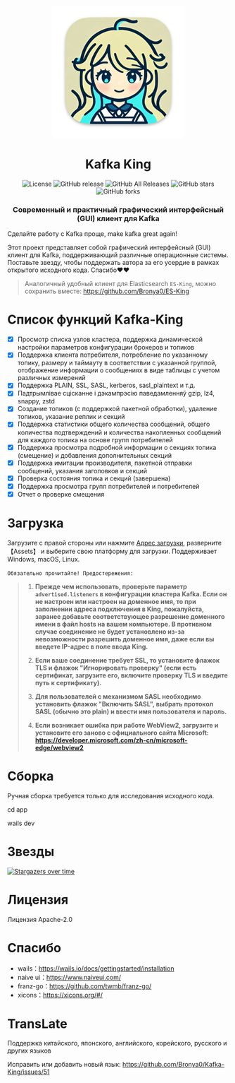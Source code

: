 <p align="center">
  <img src="../../app/build/appicon.png" width="300" alt="图片标题">
</p>
<h1 align="center">Kafka King </h1>

<div align="center">

![License](https://img.shields.io/github/license/Bronya0/Kafka-King)
![GitHub release](https://img.shields.io/github/release/Bronya0/Kafka-King)
![GitHub All Releases](https://img.shields.io/github/downloads/Bronya0/Kafka-King/total)
![GitHub stars](https://img.shields.io/github/stars/Bronya0/Kafka-King)
![GitHub forks](https://img.shields.io/github/forks/Bronya0/Kafka-King.svg?style=flat-square)

<h3 align="center">Современный и практичный графический интерфейсный (GUI) клиент для Kafka </h3>

</div>

Сделайте работу с Kafka проще, make kafka great again!

Этот проект представляет собой графический интерфейсный (GUI) клиент для Kafka, поддерживающий различные операционные системы. Поставьте звезду, чтобы поддержать автора за его усердие в рамках открытого исходного кода. Спасибо❤❤

> Аналогичный удобный клиент для Elasticsearch `ES-King`, можно сохранить вместе: https://github.com/Bronya0/ES-King





# Список функций Kafka-King
- [x] Просмотр списка узлов кластера, поддержка динамической настройки параметров конфигурации брокеров и топиков
- [x] Поддержка клиента потребителя, потребление по указанному топику, размеру и таймауту в соответствии с указанной группой, отображение информации о сообщениях в виде таблицы с учетом различных измерений
- [x] Поддержка PLAIN, SSL, SASL, kerberos, sasl_plaintext и т.д.
- [x] Падтрымлівае сцісканне і дэкампрэсію паведамленняў gzip, lz4, snappy, zstd
- [x] Создание топиков (с поддержкой пакетной обработки), удаление топиков, указание реплик и секций
- [x] Поддержка статистики общего количества сообщений, общего количества подтверждений и количества накопленных сообщений для каждого топика на основе групп потребителей
- [x] Поддержка просмотра подробной информации о секциях топика (смещение) и добавления дополнительных секций
- [x] Поддержка имитации производителя, пакетной отправки сообщений, указания заголовков и секций
- [x] Проверка состояния топика и секций (завершена)
- [x] Поддержка просмотра групп потребителей и потребителей
- [x] Отчет о проверке смещения

# Загрузка
Загрузите с правой стороны или нажмите [Адрес загрузки](https://github.com/Bronya0/Kafka-King/releases), разверните 【Assets】 и выберите свою платформу для загрузки. Поддерживает Windows, macOS, Linux.

`Обязательно прочитайте! Предостережения:`

> 1. **Прежде чем использовать, проверьте параметр `advertised.listeners` в конфигурации кластера Kafka. Если он не настроен или настроен на доменное имя, то при заполнении адреса подключения в King, пожалуйста, заранее добавьте соответствующее разрешение доменного имени в файл hosts на вашем компьютере. В противном случае соединение не будет установлено из-за невозможности разрешить доменное имя, даже если вы введете IP-адрес в поле ввода King.**
>
> 2. **Если ваше соединение требует SSL, то установите флажок TLS и флажок "Игнорировать проверку" (если есть сертификат, загрузите его, включите проверку TLS и введите путь к сертификату).**
>
> 3. **Для пользователей с механизмом SASL необходимо установить флажок "Включить SASL", выбрать протокол SASL (обычно это plain) и ввести имя пользователя и пароль.**
>
> 4. **Если возникает ошибка при работе WebView2, загрузите и установите его заново с официального сайта Microsoft: https://developer.microsoft.com/zh-cn/microsoft-edge/webview2**



# Сборка
Ручная сборка требуется только для исследования исходного кода.

cd app

wails dev

# Звезды
[![Stargazers over time](https://starchart.cc/Bronya0/Kafka-King.svg)](https://starchart.cc/Bronya0/Kafka-King)


# Лицензия
Лицензия Apache-2.0

# Спасибо
- wails：https://wails.io/docs/gettingstarted/installation
- naive ui：https://www.naiveui.com/
- franz-go：https://github.com/twmb/franz-go/
- xicons：https://xicons.org/#/

# TransLate
Поддержка китайского, японского, английского, корейского, русского и других языков

Исправить или добавить новый язык: https://github.com/Bronya0/Kafka-King/issues/51

